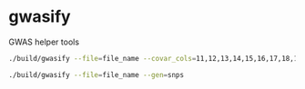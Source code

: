 # gwasify
GWAS helper tools

```sh
./build/gwasify --file=file_name --covar_cols=11,12,13,14,15,16,17,18,19,20 --pheno_cols=66  --gen=covar

./build/gwasify --file=file_name --gen=snps

```